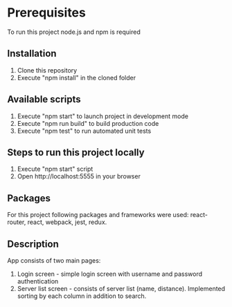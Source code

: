# Prerequisites

To run this project node.js and npm is required

## Installation

1.  Clone this repository
2.  Execute "npm install" in the cloned folder

## Available scripts

1.  Execute "npm start" to launch project in development mode
2.  Execute "npm run build" to build production code
3.  Execute "npm test" to run automated unit tests

## Steps to run this project locally

1.  Execute "npm start" script
2.  Open http://localhost:5555 in your browser

## Packages

For this project following packages and frameworks were used: react-router, react, webpack, jest, redux.

## Description

App consists of two main pages:

1.  Login screen - simple login screen with username and password authentication
2.  Server list screen - consists of server list (name, distance). Implemented sorting by each column in addition to search.
